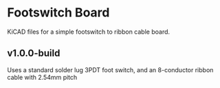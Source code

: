 # Footswitch Board

KiCAD files for a simple footswitch to ribbon cable board.

## v1.0.0-build
Uses a standard solder lug 3PDT foot switch, and an 8-conductor ribbon cable with 2.54mm pitch
